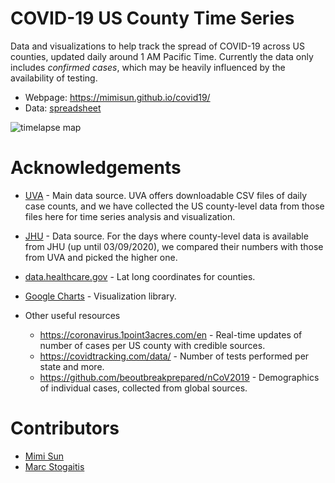# COVID-19 US County Time Series

Data and visualizations to help track the spread of COVID-19 across US counties, updated daily around 1 AM Pacific Time.
Currently the data only includes *confirmed cases*, which may be heavily influenced by the availability of testing.

- Webpage: https://mimisun.github.io/covid19/
- Data: [spreadsheet](https://docs.google.com/spreadsheets/d/1jLAjzYMcsPo71qu5uBxjT_dAzj8vxZfvnTMR-Xp3-v8/)

![timelapse map](https://mimisun.github.io/covid19/covid19_map.gif)

# Acknowledgements
- [UVA](https://nssac.bii.virginia.edu/covid-19/dashboard/) - Main data source. UVA offers downloadable CSV files of daily case counts, and we have collected the US county-level data from those files here for time series analysis and visualization.
- [JHU](https://github.com/CSSEGISandData/COVID-19) - Data source. For the days where county-level data is available from JHU (up until 03/09/2020), we compared their numbers with those from UVA and picked the higher one.
- [data.healthcare.gov](https://data.healthcare.gov/dataset/Geocodes-USA-with-Counties/52wv-g36k) - Lat long coordinates for counties.
- [Google Charts](https://developers.google.com/chart) - Visualization library.

- Other useful resources
  - https://coronavirus.1point3acres.com/en - Real-time updates of number of cases per US county with credible sources.
  - https://covidtracking.com/data/ - Number of tests performed per state and more.
  - https://github.com/beoutbreakprepared/nCoV2019 - Demographics of individual cases, collected from global sources.

# Contributors
- [Mimi Sun](https://github.com/mimisun)
- [Marc Stogaitis](https://github.com/marcsto)

